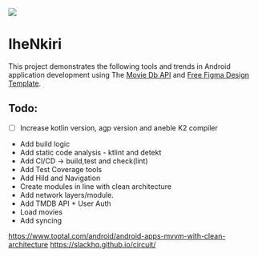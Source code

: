 ![](./Kotlin_logo_image_picture.png)
# IheNkiri

This project demonstrates the following tools and trends in Android application development using The [Movie Db API](https://developer.themoviedb.org/reference/intro/getting-started) and [Free Figma Design Template](https://www.figma.com/file/gbaO5pgTz0mOZXvFOPCeue/TMDB-(Community)?type=design&node-id=47-2&mode=design&t=Px7eAl5IDpKxQrYF-0).



## Todo:
- [ ] Increase kotlin version, agp version and aneble K2 compiler
- Add build logic
- Add static code analysis - ktlint and detekt
- Add CI/CD -> build,test and check(lint)
- Add Test Coverage tools
- Add Hild and Navigation
- Create modules in line with clean architecture
- Add network layers/module.
- Add TMDB API + User Auth
- Load movies
- Add syncing 


https://www.toptal.com/android/android-apps-mvvm-with-clean-architecture
https://slackhq.github.io/circuit/

